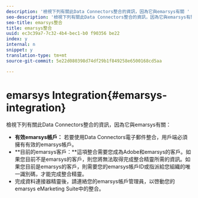 ```yaml
---
description: '檢視下列有關此Data Connectors整合的資訊，因為它與emarsys有關 '
seo-description: '檢視下列有關此Data Connectors整合的資訊，因為它與emarsys有關 '
seo-title: emarsys整合
title: emarsys整合
uuid: ec3c39a7-7c32-4b4-bec1-b0 f90356 be22
index: y
internal: n
snippet: y
translation-type: tm+mt
source-git-commit: 5e22d080398d74df29b1f849258e6500168cd5aa

---
```



# emarsys Integration{#emarsys-integration}

檢視下列有關此Data Connectors整合的資訊，因為它與emarsys有關：

* **有效emarsys帳戶：** 若要使用Data Connectors電子郵件整合，用戶端必須擁有有效的emarsys帳戶。
* **目前的emarsys客戶：**這項整合需要您成為Adobe和emarsys的客戶。如果您目前不是emarsys的客戶，則您將無法取得完成整合精靈所需的資訊。如果您目前是emarsys的客戶，則需要您的emarsys帳戶ID或指派給您組織的唯一識別碼，才能完成整合精靈。
* 完成資料連接器精靈後，請連絡您的emarsys帳戶管理員，以啓動您的emarsys eMarketing Suite中的整合。

